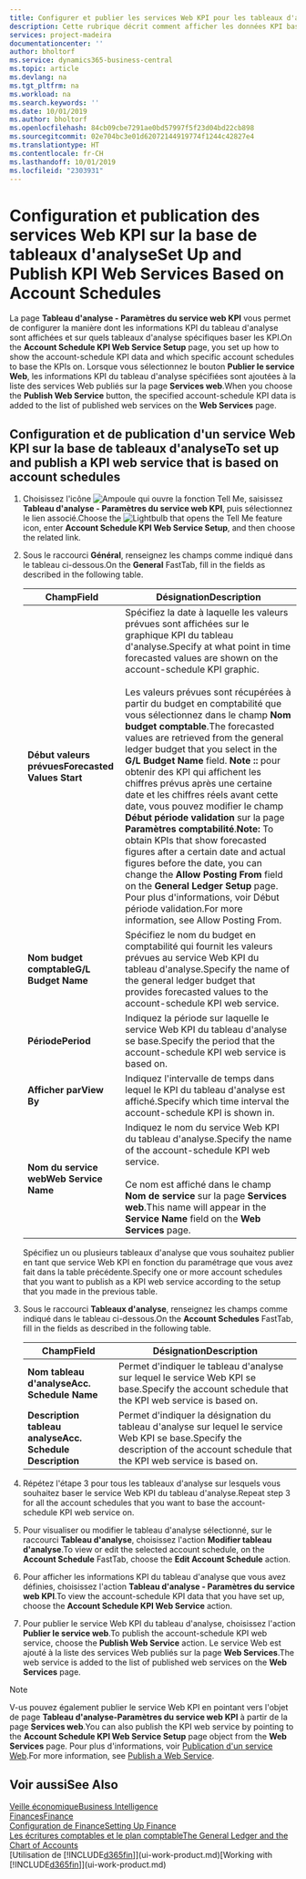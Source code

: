```yaml
---
title: Configurer et publier les services Web KPI pour les tableaux d'analyse | Microsoft Docs
description: Cette rubrique décrit comment afficher les données KPI basées sur des tableaux d'analyse spécifiques.
services: project-madeira
documentationcenter: ''
author: bholtorf
ms.service: dynamics365-business-central
ms.topic: article
ms.devlang: na
ms.tgt_pltfrm: na
ms.workload: na
ms.search.keywords: ''
ms.date: 10/01/2019
ms.author: bholtorf
ms.openlocfilehash: 84cb09cbe7291ae0bd57997f5f23d04bd22cb898
ms.sourcegitcommit: 02e704bc3e01d62072144919774f1244c42827e4
ms.translationtype: HT
ms.contentlocale: fr-CH
ms.lasthandoff: 10/01/2019
ms.locfileid: "2303931"
---
```

# <a name="set-up-and-publish-kpi-web-services-based-on-account-schedules"></a><span data-ttu-id="3dcc9-103">Configuration et publication des services Web KPI sur la base de tableaux d'analyse</span><span class="sxs-lookup"><span data-stu-id="3dcc9-103">Set Up and Publish KPI Web Services Based on Account Schedules</span></span>
<span data-ttu-id="3dcc9-104">La page **Tableau d'analyse - Paramètres du service web KPI** vous permet de configurer la manière dont les informations KPI du tableau d'analyse sont affichées et sur quels tableaux d'analyse spécifiques baser les KPI.</span><span class="sxs-lookup"><span data-stu-id="3dcc9-104">On the **Account Schedule KPI Web Service Setup** page, you set up how to show the account-schedule KPI data and which specific account schedules to base the KPIs on.</span></span> <span data-ttu-id="3dcc9-105">Lorsque vous sélectionnez le bouton **Publier le service Web**, les informations KPI du tableau d'analyse spécifiées sont ajoutées à la liste des services Web publiés sur la page **Services web**.</span><span class="sxs-lookup"><span data-stu-id="3dcc9-105">When you choose the **Publish Web Service** button, the specified account-schedule KPI data is added to the list of published web services on the **Web Services** page.</span></span>  

## <a name="to-set-up-and-publish-a-kpi-web-service-that-is-based-on-account-schedules"></a><span data-ttu-id="3dcc9-106">Configuration et de publication d'un service Web KPI sur la base de tableaux d'analyse</span><span class="sxs-lookup"><span data-stu-id="3dcc9-106">To set up and publish a KPI web service that is based on account schedules</span></span>  
1.  <span data-ttu-id="3dcc9-107">Choisissez l'icône ![Ampoule qui ouvre la fonction Tell Me](media/ui-search/search_small.png "Dites-moi ce que vous voulez faire"), saisissez **Tableau d'analyse - Paramètres du service web KPI**, puis sélectionnez le lien associé.</span><span class="sxs-lookup"><span data-stu-id="3dcc9-107">Choose the ![Lightbulb that opens the Tell Me feature](media/ui-search/search_small.png "Tell me what you want to do") icon, enter **Account Schedule KPI Web Service Setup**, and then choose the related link.</span></span>  
2.  <span data-ttu-id="3dcc9-108">Sous le raccourci **Général**, renseignez les champs comme indiqué dans le tableau ci-dessous.</span><span class="sxs-lookup"><span data-stu-id="3dcc9-108">On the **General** FastTab, fill in the fields as described in the following table.</span></span>  

    |<span data-ttu-id="3dcc9-109">Champ</span><span class="sxs-lookup"><span data-stu-id="3dcc9-109">Field</span></span>|<span data-ttu-id="3dcc9-110">Désignation</span><span class="sxs-lookup"><span data-stu-id="3dcc9-110">Description</span></span>|  
    |---------------------------------|---------------------------------------|  
    |<span data-ttu-id="3dcc9-111">**Début valeurs prévues**</span><span class="sxs-lookup"><span data-stu-id="3dcc9-111">**Forecasted Values Start**</span></span>|<span data-ttu-id="3dcc9-112">Spécifiez la date à laquelle les valeurs prévues sont affichées sur le graphique KPI du tableau d'analyse.</span><span class="sxs-lookup"><span data-stu-id="3dcc9-112">Specify at what point in time forecasted values are shown on the account-schedule KPI graphic.</span></span><br /><br /> <span data-ttu-id="3dcc9-113">Les valeurs prévues sont récupérées à partir du budget en comptabilité que vous sélectionnez dans le champ **Nom budget comptable**.</span><span class="sxs-lookup"><span data-stu-id="3dcc9-113">The forecasted values are retrieved from the general ledger budget that you select in the **G/L Budget Name** field.</span></span> <span data-ttu-id="3dcc9-114">**Note ::** pour obtenir des KPI qui affichent les chiffres prévus après une certaine date et les chiffres réels avant cette date, vous pouvez modifier le champ **Début période validation** sur la page **Paramètres comptabilité**.</span><span class="sxs-lookup"><span data-stu-id="3dcc9-114">**Note:**  To obtain KPIs that show forecasted figures after a certain date and actual figures before the date, you can change the **Allow Posting From** field on the **General Ledger Setup** page.</span></span> <span data-ttu-id="3dcc9-115">Pour plus d'informations, voir Début période validation.</span><span class="sxs-lookup"><span data-stu-id="3dcc9-115">For more information, see Allow Posting From.</span></span>|  
    |<span data-ttu-id="3dcc9-116">**Nom budget comptable**</span><span class="sxs-lookup"><span data-stu-id="3dcc9-116">**G/L Budget Name**</span></span>|<span data-ttu-id="3dcc9-117">Spécifiez le nom du budget en comptabilité qui fournit les valeurs prévues au service Web KPI du tableau d'analyse.</span><span class="sxs-lookup"><span data-stu-id="3dcc9-117">Specify the name of the general ledger budget that provides forecasted values to the account-schedule KPI web service.</span></span>|  
    |<span data-ttu-id="3dcc9-118">**Période**</span><span class="sxs-lookup"><span data-stu-id="3dcc9-118">**Period**</span></span>|<span data-ttu-id="3dcc9-119">Indiquez la période sur laquelle le service Web KPI du tableau d'analyse se base.</span><span class="sxs-lookup"><span data-stu-id="3dcc9-119">Specify the period that the account-schedule KPI web service is based on.</span></span>|  
    |<span data-ttu-id="3dcc9-120">**Afficher par**</span><span class="sxs-lookup"><span data-stu-id="3dcc9-120">**View By**</span></span>|<span data-ttu-id="3dcc9-121">Indiquez l'intervalle de temps dans lequel le KPI du tableau d'analyse est affiché.</span><span class="sxs-lookup"><span data-stu-id="3dcc9-121">Specify which time interval the account-schedule KPI is shown in.</span></span>|  
    |<span data-ttu-id="3dcc9-122">**Nom du service web**</span><span class="sxs-lookup"><span data-stu-id="3dcc9-122">**Web Service Name**</span></span>|<span data-ttu-id="3dcc9-123">Indiquez le nom du service Web KPI du tableau d'analyse.</span><span class="sxs-lookup"><span data-stu-id="3dcc9-123">Specify the name of the account-schedule KPI web service.</span></span><br /><br /> <span data-ttu-id="3dcc9-124">Ce nom est affiché dans le champ **Nom de service** sur la page **Services web**.</span><span class="sxs-lookup"><span data-stu-id="3dcc9-124">This name will appear in the **Service Name** field on the **Web Services** page.</span></span>|  

    <span data-ttu-id="3dcc9-125">Spécifiez un ou plusieurs tableaux d'analyse que vous souhaitez publier en tant que service Web KPI en fonction du paramétrage que vous avez fait dans la table précédente.</span><span class="sxs-lookup"><span data-stu-id="3dcc9-125">Specify one or more account schedules that you want to publish as a KPI web service according to the setup that you made in the previous table.</span></span>  

3.  <span data-ttu-id="3dcc9-126">Sous le raccourci **Tableaux d'analyse**, renseignez les champs comme indiqué dans le tableau ci-dessous.</span><span class="sxs-lookup"><span data-stu-id="3dcc9-126">On the **Account Schedules** FastTab, fill in the fields as described in the following table.</span></span>  

    |<span data-ttu-id="3dcc9-127">Champ</span><span class="sxs-lookup"><span data-stu-id="3dcc9-127">Field</span></span>|<span data-ttu-id="3dcc9-128">Désignation</span><span class="sxs-lookup"><span data-stu-id="3dcc9-128">Description</span></span>|  
    |---------------------------------|---------------------------------------|  
    |<span data-ttu-id="3dcc9-129">**Nom tableau d'analyse**</span><span class="sxs-lookup"><span data-stu-id="3dcc9-129">**Acc. Schedule Name**</span></span>|<span data-ttu-id="3dcc9-130">Permet d'indiquer le tableau d'analyse sur lequel le service Web KPI se base.</span><span class="sxs-lookup"><span data-stu-id="3dcc9-130">Specify the account schedule that the KPI web service is based on.</span></span>|  
    |<span data-ttu-id="3dcc9-131">**Description tableau analyse**</span><span class="sxs-lookup"><span data-stu-id="3dcc9-131">**Acc. Schedule Description**</span></span>|<span data-ttu-id="3dcc9-132">Permet d'indiquer la désignation du tableau d'analyse sur lequel le service Web KPI se base.</span><span class="sxs-lookup"><span data-stu-id="3dcc9-132">Specify the description of the account schedule that the KPI web service is based on.</span></span>|  

4.  <span data-ttu-id="3dcc9-133">Répétez l'étape 3 pour tous les tableaux d'analyse sur lesquels vous souhaitez baser le service Web KPI du tableau d'analyse.</span><span class="sxs-lookup"><span data-stu-id="3dcc9-133">Repeat step 3 for all the account schedules that you want to base the account-schedule KPI web service on.</span></span>  
5.  <span data-ttu-id="3dcc9-134">Pour visualiser ou modifier le tableau d'analyse sélectionné, sur le raccourci **Tableau d'analyse**, choisissez l'action **Modifier tableau d'analyse**.</span><span class="sxs-lookup"><span data-stu-id="3dcc9-134">To view or edit the selected account schedule, on the **Account Schedule** FastTab, choose the **Edit Account Schedule** action.</span></span>  
6.  <span data-ttu-id="3dcc9-135">Pour afficher les informations KPI du tableau d'analyse que vous avez définies, choisissez l'action **Tableau d'analyse - Paramètres du service web KPI**.</span><span class="sxs-lookup"><span data-stu-id="3dcc9-135">To view the account-schedule KPI data that you have set up, choose the **Account Schedule KPI Web Service** action.</span></span>  
7.  <span data-ttu-id="3dcc9-136">Pour publier le service Web KPI du tableau d'analyse, choisissez l'action **Publier le service web**.</span><span class="sxs-lookup"><span data-stu-id="3dcc9-136">To publish the account-schedule KPI web service, choose the **Publish Web Service** action.</span></span> <span data-ttu-id="3dcc9-137">Le service Web est ajouté à la liste des services Web publiés sur la page **Web Services**.</span><span class="sxs-lookup"><span data-stu-id="3dcc9-137">The web service is added to the list of published web services on the **Web Services** page.</span></span>  

> [!NOTE]  
>  <span data-ttu-id="3dcc9-138">V-us pouvez également publier le service Web KPI en pointant vers l'objet de page **Tableau d'analyse-Paramètres du service web KPI** à partir de la page **Services web**.</span><span class="sxs-lookup"><span data-stu-id="3dcc9-138">You can also publish the KPI web service by pointing to the **Account Schedule KPI Web Service Setup** page object from the **Web Services** page.</span></span> <span data-ttu-id="3dcc9-139">Pour plus d'informations, voir [Publication d'un service Web](across-how-publish-web-service.md).</span><span class="sxs-lookup"><span data-stu-id="3dcc9-139">For more information, see [Publish a Web Service](across-how-publish-web-service.md).</span></span>  

## <a name="see-also"></a><span data-ttu-id="3dcc9-140">Voir aussi</span><span class="sxs-lookup"><span data-stu-id="3dcc9-140">See Also</span></span>  
[<span data-ttu-id="3dcc9-141">Veille économique</span><span class="sxs-lookup"><span data-stu-id="3dcc9-141">Business Intelligence</span></span>](bi.md)  
[<span data-ttu-id="3dcc9-142">Finances</span><span class="sxs-lookup"><span data-stu-id="3dcc9-142">Finance</span></span>](finance.md)  
[<span data-ttu-id="3dcc9-143">Configuration de Finance</span><span class="sxs-lookup"><span data-stu-id="3dcc9-143">Setting Up Finance</span></span>](finance-setup-finance.md)  
[<span data-ttu-id="3dcc9-144">Les écritures comptables et le plan comptable</span><span class="sxs-lookup"><span data-stu-id="3dcc9-144">The General Ledger and the Chart of Accounts</span></span>](finance-general-ledger.md)  
<span data-ttu-id="3dcc9-145">[Utilisation de [!INCLUDE[d365fin](includes/d365fin_md.md)]](ui-work-product.md)</span><span class="sxs-lookup"><span data-stu-id="3dcc9-145">[Working with [!INCLUDE[d365fin](includes/d365fin_md.md)]](ui-work-product.md)</span></span>
